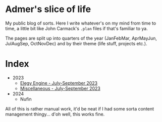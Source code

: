 
# Admer's slice of life

My public blog of sorts. Here I write whatever's on my mind from time to time, a little bit like John Carmack's `.plan` files if that's familiar to ya.

The pages are split up into quarters of the year (JanFebMar, AprMayJun, JulAugSep, OctNovDec) and by their theme (life stuff, projects etc.).

# Index

* 2023
	* [Elegy Engine - July-September 2023](pages/2023-q3-elegy.md)
	* [Miscellaneous - July-September 2023](pages/2023-q3-misc.md)
* 2024
	* Nufin

All of this is rather manual work, it'd be neat if I had some sorta content management thingy... d'oh well, this works fine.
